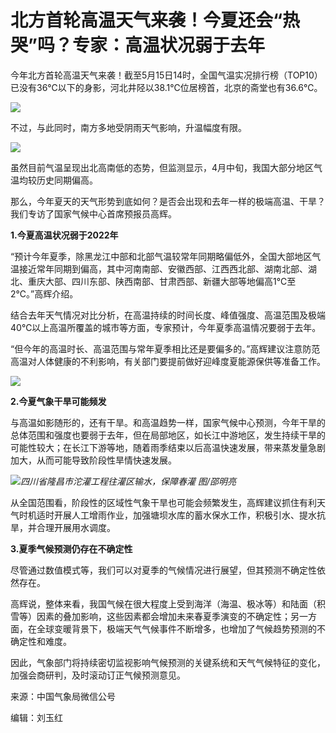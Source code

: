 # 北方首轮高温天气来袭！今夏还会“热哭”吗？专家：高温状况弱于去年

今年北方首轮高温天气来袭！截至5月15日14时，全国气温实况排行榜（TOP10）已没有36℃以下的身影，河北井陉以38.1℃位居榜首，北京的斋堂也有36.6℃。

![](https://inews.gtimg.com/om_bt/OTeS8qvmLp_BAcGBy2m2MfdK2PiEZgPGipTweoZK-i1skAA/1000)

不过，与此同时，南方多地受阴雨天气影响，升温幅度有限。

![](https://inews.gtimg.com/om_bt/OP1Ovq9dBgOF7GtgnkdLUygGkwxEiqT5C_CGwTVgFiLW4AA/1000)

虽然目前气温呈现出北高南低的态势，但监测显示，4月中旬，我国大部分地区气温均较历史同期偏高。

那么，今年夏天的天气形势到底如何？是否会出现和去年一样的极端高温、干旱？我们专访了国家气候中心首席预报员高辉。

**1.今夏高温状况弱于2022年**

“预计今年夏季，除黑龙江中部和北部气温较常年同期略偏低外，全国大部地区气温接近常年同期到偏高，其中河南南部、安徽西部、江西西北部、湖南北部、湖北、重庆大部、四川东部、陕西南部、甘肃西部、新疆大部等地偏高1℃至2℃。”高辉介绍。

结合去年天气情况对比分析，在高温持续的时间长度、峰值强度、高温范围及极端40℃以上高温所覆盖的城市等方面，专家预计，今年夏季高温情况要弱于去年。

“但今年的高温时长、高温范围与常年夏季相比还是要偏多的。”高辉建议注意防范高温对人体健康的不利影响，有关部门要提前做好迎峰度夏能源保供等准备工作。

![](https://inews.gtimg.com/om_bt/O29sKtMY_1GiHxsJwtlttgaUTwRdDAE2zbMRDQvSAJXTEAA/1000)

**2.今夏气象干旱可能频发**

与高温如影随形的，还有干旱。和高温趋势一样，国家气候中心预测，今年干旱的总体范围和强度也要弱于去年，但在局部地区，如长江中游地区，发生持续干旱的可能性较大；在长江下游等地，随着雨季结束以后高温快速发展，带来蒸发量急剧加大，从而可能导致阶段性旱情快速发展。

![](https://inews.gtimg.com/om_bt/OWCOJ8XK6GNcqDYGQs6QT_rdj8l5SiRjn1pBD8aSn_uHsAA/1000)_四川省隆昌市沱灌工程往灌区输水，保障春灌
图/邵明亮_

从全国范围看，阶段性的区域性气象干旱也可能会频繁发生，高辉建议抓住有利天气时机适时开展人工增雨作业，加强塘坝水库的蓄水保水工作，积极引水、提水抗旱，并合理开展用水调度。

**3.夏季气候预测仍存在不确定性**

尽管通过数值模式等，我们可以对夏季的气候情况进行展望，但其预测不确定性依然存在。

高辉说，整体来看，我国气候在很大程度上受到海洋（海温、极冰等）和陆面（积雪等）因素的叠加影响，这些因素都会增加未来春夏季演变的不确定性；另一方面，在全球变暖背景下，极端天气气候事件不断增多，也增加了气候趋势预测的不确定性和难度。

因此，气象部门将持续密切监视影响气候预测的关键系统和天气气候特征的变化，加强会商研判，及时滚动订正气候预测意见。

来源：中国气象局微信公号

编辑：刘玉红

